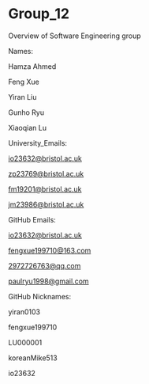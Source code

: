 # Group_12
Overview of Software Engineering group

Names:

Hamza Ahmed

Feng Xue

Yiran Liu

Gunho Ryu

Xiaoqian Lu

University_Emails:

io23632@bristol.ac.uk

zp23769@bristol.ac.uk

fm19201@bristol.ac.uk

jm23986@bristol.ac.uk

GitHub Emails:

io23632@bristol.ac.uk

fengxue199710@163.com

2972726763@qq.com

paulryu1998@gmail.com

GitHub Nicknames:

yiran0103

fengxue199710

LU000001

koreanMike513

io23632

